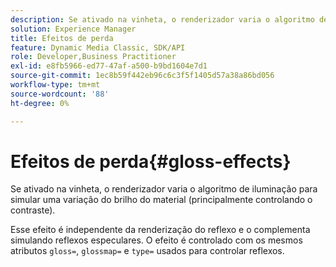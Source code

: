 ```yaml
---
description: Se ativado na vinheta, o renderizador varia o algoritmo de iluminação para simular uma variação do brilho do material (principalmente controlando o contraste).
solution: Experience Manager
title: Efeitos de perda
feature: Dynamic Media Classic, SDK/API
role: Developer,Business Practitioner
exl-id: e8fb5966-ed77-47af-a500-b9bd1604e7d1
source-git-commit: 1ec8b59f442eb96c6c3f5f1405d57a38a86bd056
workflow-type: tm+mt
source-wordcount: '88'
ht-degree: 0%

---
```


# Efeitos de perda{#gloss-effects}

Se ativado na vinheta, o renderizador varia o algoritmo de iluminação para simular uma variação do brilho do material (principalmente controlando o contraste).

Esse efeito é independente da renderização do reflexo e o complementa simulando reflexos especulares. O efeito é controlado com os mesmos atributos `gloss=`, `glossmap=` e `type=` usados para controlar reflexos.
